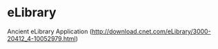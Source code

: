 eLibrary
========

Ancient eLibrary Application (http://download.cnet.com/eLibrary/3000-20412_4-10052979.html)
